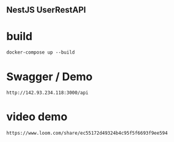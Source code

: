## NestJS UserRestAPI

# build
```
docker-compose up --build
```

# Swagger / Demo
```
http://142.93.234.118:3000/api
```

# video demo
```
https://www.loom.com/share/ec55172d49324b4c95f5f6693f9ee594
```
